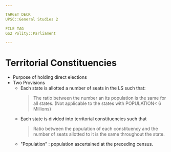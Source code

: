 ```yaml
---

TARGET DECK
UPSC::General Studies 2

FILE TAG
GS2 Polity::Parliament

---
```


# Territorial Constituencies
- Purpose of holding direct elections
- Two Provisions
	- Each state is allotted a number of seats in the LS such that:
		> The ratio between the number an its population is the same for all states. 
		> (Not applicable to the states with POPULATION< 6 Millions)
	- Each state is divided into territorial constituencies such that
		> Ratio between the population of each constituency and the number of seats allotted to it is the same throughout the state.
	- "Population" : population ascertained at the preceding census.
	

